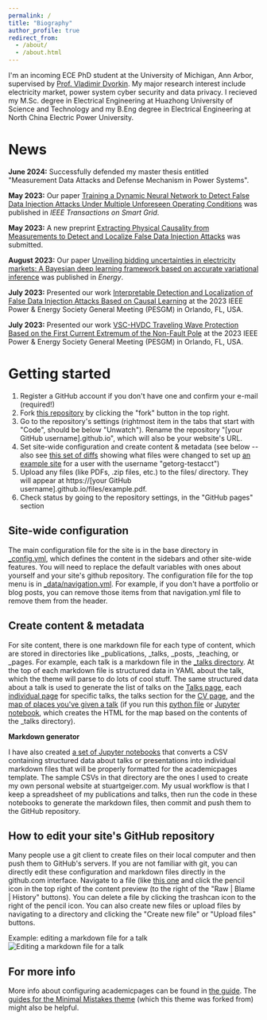 ```yaml
---
permalink: /
title: "Biography"
author_profile: true
redirect_from: 
  - /about/
  - /about.html
---
```


I'm an incoming ECE PhD student at the University of Michigan, Ann Arbor, supervised by [Prof. Vladimir Dvorkin](https://web.eecs.umich.edu/~dvorkin/). My major research interest include electricity market, power system cyber security and data privacy. I recieved my M.Sc. degree in Electrical Engineering at Huazhong University of Science and Technology and my B.Eng degree in Electrical Engineering at North China Electric Power University.

News
======
**June 2024:**  Successfully defended my master thesis entitled "Measurement Data Attacks and Defense Mechanism in Power Systems".

**May 2023:** Our paper [Training a Dynamic Neural Network to Detect False Data Injection Attacks Under Multiple Unforeseen Operating Conditions](https://ieeexplore.ieee.org/abstract/document/10345789) was published in *IEEE Transactions on Smart Grid*.

**May 2023:** A new preprint [Extracting Physical Causality from Measurements to Detect and Localize False Data Injection Attacks](https://arxiv.org/abs/2310.10666) was submitted.

**August 2023:** Our paper [Unveiling bidding uncertainties in electricity markets: A Bayesian deep learning framework based on accurate variational inference](https://www.sciencedirect.com/science/article/pii/S0360544223006801) was published in *Energy*. 

**July 2023:**  Presented our work [Interpretable Detection and Localization of False Data Injection Attacks Based on Causal Learning](https://ieeexplore.ieee.org/abstract/document/10253166) at the 2023 IEEE Power & Energy Society General Meeting (PESGM) in Orlando, FL, USA.

**July 2023:**  Presented our work [VSC-HVDC Traveling Wave Protection Based on the First Current Extremum of the Non-Fault Pole](https://ieeexplore.ieee.org/abstract/document/10252595) at the 2023 IEEE Power & Energy Society General Meeting (PESGM) in Orlando, FL, USA.
  
Getting started
======
1. Register a GitHub account if you don't have one and confirm your e-mail (required!)
1. Fork [this repository](https://github.com/academicpages/academicpages.github.io) by clicking the "fork" button in the top right. 
1. Go to the repository's settings (rightmost item in the tabs that start with "Code", should be below "Unwatch"). Rename the repository "[your GitHub username].github.io", which will also be your website's URL.
1. Set site-wide configuration and create content & metadata (see below -- also see [this set of diffs](http://archive.is/3TPas) showing what files were changed to set up [an example site](https://getorg-testacct.github.io) for a user with the username "getorg-testacct")
1. Upload any files (like PDFs, .zip files, etc.) to the files/ directory. They will appear at https://[your GitHub username].github.io/files/example.pdf.  
1. Check status by going to the repository settings, in the "GitHub pages" section

Site-wide configuration
------
The main configuration file for the site is in the base directory in [_config.yml](https://github.com/academicpages/academicpages.github.io/blob/master/_config.yml), which defines the content in the sidebars and other site-wide features. You will need to replace the default variables with ones about yourself and your site's github repository. The configuration file for the top menu is in [_data/navigation.yml](https://github.com/academicpages/academicpages.github.io/blob/master/_data/navigation.yml). For example, if you don't have a portfolio or blog posts, you can remove those items from that navigation.yml file to remove them from the header. 

Create content & metadata
------
For site content, there is one markdown file for each type of content, which are stored in directories like _publications, _talks, _posts, _teaching, or _pages. For example, each talk is a markdown file in the [_talks directory](https://github.com/academicpages/academicpages.github.io/tree/master/_talks). At the top of each markdown file is structured data in YAML about the talk, which the theme will parse to do lots of cool stuff. The same structured data about a talk is used to generate the list of talks on the [Talks page](https://academicpages.github.io/talks), each [individual page](https://academicpages.github.io/talks/2012-03-01-talk-1) for specific talks, the talks section for the [CV page](https://academicpages.github.io/cv), and the [map of places you've given a talk](https://academicpages.github.io/talkmap.html) (if you run this [python file](https://github.com/academicpages/academicpages.github.io/blob/master/talkmap.py) or [Jupyter notebook](https://github.com/academicpages/academicpages.github.io/blob/master/talkmap.ipynb), which creates the HTML for the map based on the contents of the _talks directory).

**Markdown generator**

I have also created [a set of Jupyter notebooks](https://github.com/academicpages/academicpages.github.io/tree/master/markdown_generator
) that converts a CSV containing structured data about talks or presentations into individual markdown files that will be properly formatted for the academicpages template. The sample CSVs in that directory are the ones I used to create my own personal website at stuartgeiger.com. My usual workflow is that I keep a spreadsheet of my publications and talks, then run the code in these notebooks to generate the markdown files, then commit and push them to the GitHub repository.

How to edit your site's GitHub repository
------
Many people use a git client to create files on their local computer and then push them to GitHub's servers. If you are not familiar with git, you can directly edit these configuration and markdown files directly in the github.com interface. Navigate to a file (like [this one](https://github.com/academicpages/academicpages.github.io/blob/master/_talks/2012-03-01-talk-1.md) and click the pencil icon in the top right of the content preview (to the right of the "Raw | Blame | History" buttons). You can delete a file by clicking the trashcan icon to the right of the pencil icon. You can also create new files or upload files by navigating to a directory and clicking the "Create new file" or "Upload files" buttons. 

Example: editing a markdown file for a talk
![Editing a markdown file for a talk](/images/editing-talk.png)

For more info
------
More info about configuring academicpages can be found in [the guide](https://academicpages.github.io/markdown/). The [guides for the Minimal Mistakes theme](https://mmistakes.github.io/minimal-mistakes/docs/configuration/) (which this theme was forked from) might also be helpful.
